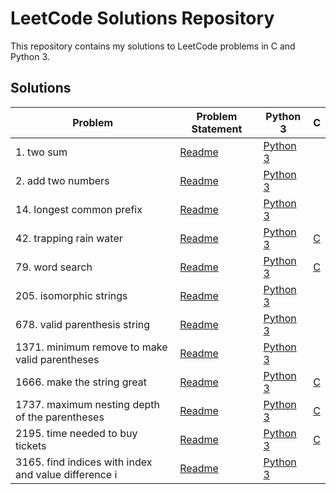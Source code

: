 # LeetCode Solutions Repository

This repository contains my solutions to LeetCode problems in C and Python 3.

## Solutions

| Problem | Problem Statement | Python 3 |   C   |
| ------- | ----------------- | -------- | ----- |
| 1. two sum | [Readme](1-two-sum/README.md) | [Python 3](1-two-sum/two-sum.py) |  |
| 2. add two numbers | [Readme](2-add-two-numbers/README.md) | [Python 3](2-add-two-numbers/add-two-numbers.py) |  |
| 14. longest common prefix | [Readme](14-longest-common-prefix/README.md) | [Python 3](14-longest-common-prefix/longest-common-prefix.py) |  |
| 42. trapping rain water | [Readme](42-trapping-rain-water/README.md) | [Python 3](42-trapping-rain-water/trapping-rain-water.py) | [C](42-trapping-rain-water/trapping-rain-water.c) |
| 79. word search | [Readme](79-word-search/README.md) | [Python 3](79-word-search/word-search.py) | [C](79-word-search/word-search.c) |
| 205. isomorphic strings | [Readme](205-isomorphic-strings/README.md) | [Python 3](205-isomorphic-strings/isomorphic-strings.py) |  |
| 678. valid parenthesis string | [Readme](678-valid-parenthesis-string/README.md) | [Python 3](678-valid-parenthesis-string/valid-parenthesis-string.py) |  |
| 1371. minimum remove to make valid parentheses | [Readme](1371-minimum-remove-to-make-valid-parentheses/README.md) | [Python 3](1371-minimum-remove-to-make-valid-parentheses/minimum-remove-to-make-valid-parentheses.py) |  |
| 1666. make the string great | [Readme](1666-make-the-string-great/README.md) | [Python 3](1666-make-the-string-great/make-the-string-great.py) | [C](1666-make-the-string-great/make-the-string-great.c) |
| 1737. maximum nesting depth of the parentheses | [Readme](1737-maximum-nesting-depth-of-the-parentheses/README.md) | [Python 3](1737-maximum-nesting-depth-of-the-parentheses/maximum-nesting-depth-of-the-parentheses.py) | [C](1737-maximum-nesting-depth-of-the-parentheses/maximum-nesting-depth-of-the-parentheses.c) |
| 2195. time needed to buy tickets | [Readme](2195-time-needed-to-buy-tickets/README.md) | [Python 3](2195-time-needed-to-buy-tickets/time-needed-to-buy-tickets.py) | [C](2195-time-needed-to-buy-tickets/time-needed-to-buy-tickets.c) |
| 3165. find indices with index and value difference i | [Readme](3165-find-indices-with-index-and-value-difference-i/README.md) | [Python 3](3165-find-indices-with-index-and-value-difference-i/find-indices-with-index-and-value-difference-i.py) |  |
